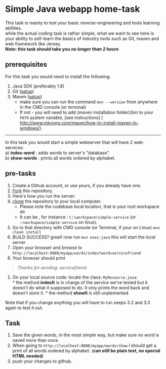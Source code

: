 # Simple Java webapp home-task

This task is mainly to test your basic reverse-engineering and tools learning abilities.  
while the actual coding task is rather simple, what we want to see here is your ability to self-learn the basics of industry tools such as Git, maven and web framework like Jersey.  
**Note: this task should take you *no longer than 2 hours***

## prerequisites

For this task you would need to install the following:  
1. Java SDK (preferably 1.8)  
2. Git ([setup](https://help.github.com/articles/set-up-git/))  
3. Maven ([setup](https://maven.apache.org/guides/getting-started/maven-in-five-minutes.html))  
    * make sure you can run the command `mvn --version` from anywhere in the CMD console (or terminal)  
    * If not - you will need to add (maven installation folder)/bin to your `PATH` system variable, [see instructions] ( http://www.mkyong.com/maven/how-to-install-maven-in-windows/).  

---

In this task you would start a simple webserver that will have 2 web-services:  
a) **index-word** : adds words to server's "database".  
b) **show-words** : prints all words ordered by alphabet.


## pre-tasks

1. Create a Github account, or use yours, if you already have one.  
1. [Fork](https://help.github.com/articles/fork-a-repo/) this repository.  
1. Here's how you run the server:  
  1. [clone](https://help.github.com/articles/fork-a-repo/#step-2-create-a-local-clone-of-your-fork) the  repository to your local computer. 
     * Please note the codebase local location, that is your root workspace dir  
     * It can be , for instance : `C:\workspace\simple-service`  (or `~/workspace/simple-service` on linux).  
  1. Go to that directory with CMD console (or Terminal, if your on Linux) `mvn clean install`   
  1. BUILD SUCCESS? great! now run `mvn exec:java` this will start the local server  
  1. Open your browser and browse to `http://localhost:8080/myapp/words/index?word=servicefriend`  
  1. Your browser should print  
   > *Thanks for sending: servicefriend*  
  1. On your local source code: locate the class: `MyResource.java`:  
    * the method **indexIt** is in charge of the service we've tested but it doesn't do what it supposed to do. It only prints the word back and doesn't store it.
    * the method **showIt** is still unplemented.

Note that if you change anything you will have to run seeps 3.2 and 3.3 again to test it out.

## Task
1. Save the given words, in the most simple way, but make sure no word is saved more than once.
2. When going to `http://localhost:8080/myapp/words/show` I should get a print of all words ordered by alphabet. (**can still be plain text, no special HTML needed**)
3. push your changes to github.
